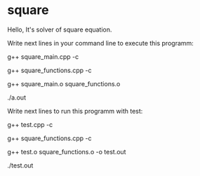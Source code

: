 # square
Hello, It's solver of square equation.


Write next lines in your command line to execute this programm:

g++ square_main.cpp -c

g++ square_functions.cpp -c

g++ square_main.o square_functions.o

./a.out


Write next lines to run this programm with test:

g++ test.cpp -c

g++ square_functions.cpp -c

g++ test.o square_functions.o -o test.out

./test.out
